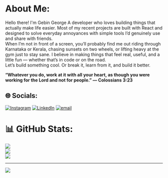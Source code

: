 # About Me:
Hello there! I'm Gebin George
A developer who loves building things that actually make life easier.
Most of my recent projects are built with React and designed to solve everyday annoyances with simple tools I’d genuinely use and share with friends.
<br>When I’m not in front of a screen, you’ll probably find me out riding through Karnataka or Kerala, chasing sunsets on two wheels, or lifting heavy at the gym just to stay sane. I believe in making things that feel real, useful, and a little fun — whether that’s in code or on the road.
<br>Let’s build something cool. Or break it, learn from it, and build it better.

**“Whatever you do, work at it with all your heart, as though you were working for the Lord and not for people.” — Colossians 3:23**



## 🌐 Socials:
[![Instagram](https://img.shields.io/badge/Instagram-%23E4405F.svg?logo=Instagram&logoColor=white)](https://instagram.com/bikeswithgebin) [![LinkedIn](https://img.shields.io/badge/LinkedIn-%230077B5.svg?logo=linkedin&logoColor=white)](https://linkedin.com/in/GebinGeorge) [![email](https://img.shields.io/badge/Email-D14836?logo=gmail&logoColor=white)](mailto:gebin.official@gmail.com) 
# 📊 GitHub Stats:
![](https://github-readme-stats.vercel.app/api?username=G381n&theme=dark&hide_border=false&include_all_commits=false&count_private=false)<br/>
![](https://nirzak-streak-stats.vercel.app/?user=G381n&theme=dark&hide_border=false)<br/>
![](https://github-readme-stats.vercel.app/api/top-langs/?username=G381n&theme=dark&hide_border=false&include_all_commits=false&count_private=false&layout=compact)

---
[![](https://visitcount.itsvg.in/api?id=G381n&icon=0&color=0)](https://visitcount.itsvg.in)

<!-- Proudly created with GPRM ( https://gprm.itsvg.in ) -->
